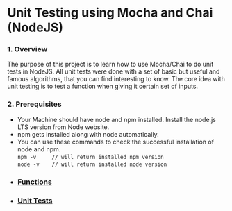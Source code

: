 # Unit Testing using Mocha and Chai (NodeJS)

### 1. Overview
The purpose of this project is to learn how to use Mocha/Chai 
to do unit tests in NodeJS. All unit tests were done 
with a set of basic but useful and famous algorithms, 
that you can find interesting to know. The core idea with unit 
testing is to test a function when giving it certain set of inputs.

### 2. Prerequisites
* Your Machine should have node and npm installed.
Install the node.js LTS version from Node website. 
* npm gets installed along with node automatically.
* You can use these commands to check the successful installation of node and npm.  
`npm -v     // will return installed npm version`  
`node -v    // will return installed node version`
* ### [Functions](index.js)
* ### [Unit Tests](test)
